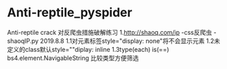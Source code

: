 # Anti-reptile_pyspider
Anti-reptile crack
对反爬虫措施破解练习
1.http://shaoq.com/ip -css反爬虫 -shaoqIP.py    2019.8.8
  1.1对元素标签style="display: none"将不会显示元素
  1.2未定义的class默认style=""diplay: inline
  1.3type(each) is(==) bs4.element.NavigableString 比较类型方便筛选
